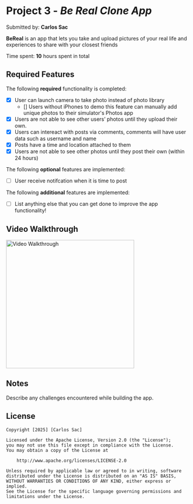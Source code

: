 # Project 3 - *Be Real Clone App*

Submitted by: **Carlos Sac**

**BeReal** is an app that lets you take and upload pictures of your real life and experiences to share with your closest friends 

Time spent: **10** hours spent in total

## Required Features

The following **required** functionality is completed:

- [X] User can launch camera to take photo instead of photo library
  - [] Users without iPhones to demo this feature can manually add unique photos to their simulator's Photos app
- [X] Users are not able to see other users’ photos until they upload their own.
- [X] Users can intereact with posts via comments, comments will have user data such as username and name
- [X] Posts have a time and location attached to them
- [X] Users are not able to see other photos until they post their own (within 24 hours)	
 
The following **optional** features are implemented:

- [ ] User receive notifcation when it is time to post



The following **additional** features are implemented:

- [ ] List anything else that you can get done to improve the app functionality!

## Video Walkthrough

<img src='demo2.gif' title='Video Walkthrough' width='350' alt='Video Walkthrough' />

## Notes

Describe any challenges encountered while building the app.


## License

    Copyright [2025] [Carlos Sac]

    Licensed under the Apache License, Version 2.0 (the "License");
    you may not use this file except in compliance with the License.
    You may obtain a copy of the License at

        http://www.apache.org/licenses/LICENSE-2.0

    Unless required by applicable law or agreed to in writing, software
    distributed under the License is distributed on an "AS IS" BASIS,
    WITHOUT WARRANTIES OR CONDITIONS OF ANY KIND, either express or implied.
    See the License for the specific language governing permissions and
    limitations under the License.
